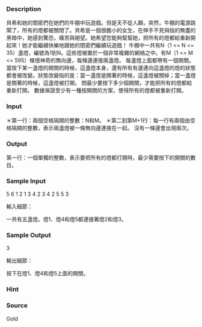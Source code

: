 
### Description
貝希和她的閨密們在她們的牛棚中玩遊戲。但是天不從人願，突然，牛棚的電源跳閘了，所有的燈都被關閉了。貝希是一個很膽小的女生，在伸手不見拇指的無盡的黑暗中，她感到驚恐，痛苦與絕望。她希望您能夠幫幫她，把所有的燈都給重新開起來！她才能繼續快樂地跟她的閨密們繼續玩遊戲！ 牛棚中一共有N（1 <= N <= 35）盞燈，編號為1到N。這些燈被置於一個非常複雜的網絡之中。有M（1 <= M <= 595）條很神奇的無向邊，每條邊連接兩盞燈。 每盞燈上面都帶有一個開關。當按下某一盞燈的開關的時候，這盞燈本身，還有所有有邊連向這盞燈的燈的狀態都會被改變。狀態改變指的是：當一盞燈是開著的時候，這盞燈被關掉；當一盞燈是關著的時候，這盞燈被打開。 問最少要按下多少個開關，才能把所有的燈都給重新打開。 數據保證至少有一種按開關的方案，使得所有的燈都被重新打開。 
### Input
＊第一行：兩個空格隔開的整數：N和M。 
＊第二到第M+1行：每一行有兩個由空格隔開的整數，表示兩盞燈被一條無向邊連接在一起。 沒有一條邊會出現兩次。 
### Output
第一行：一個單獨的整數，表示要把所有的燈都打開時，最少需要按下的開關的數目。 
### Sample Input
5 6
1 2
1 3
4 2
3 4
2 5
5 3

輸入細節：

一共有五盞燈。燈1、燈4和燈5都連接著燈2和燈3。


### Sample Output
3

輸出細節：

按下在燈1、燈4和燈5上面的開關。
### Hint

### Source
Gold